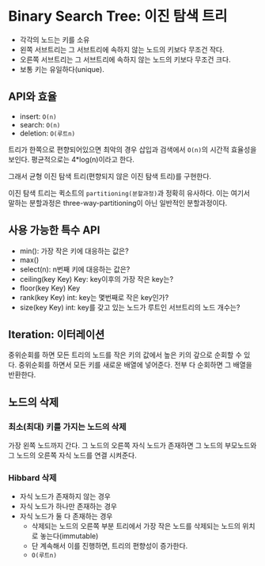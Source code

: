# Binary Search Tree: 이진 탐색 트리

- 각각의 노드는 키를 소유
- 왼쪽 서브트리는 그 서브트리에 속하지 않는 노드의 키보다 무조건 작다.
- 오른쪽 서브트리는 그 서브트리에 속하지 않는 노드의 키보다 무조건 크다.
- 보통 키는 유일하다(unique).

## API와 효율

- insert: `O(n)`
- search: `O(n)`
- deletion: `O(루트n)`

트리가 한쪽으로 편향되어있으면 최악의 경우 삽입과 검색에서 `O(n)`의 시간적 효율성을 보인다. 평균적으로는 4*log(n)이라고 한다.

그래서 균형 이진 탐색 트리(편향되지 않은 이진 탐색 트리)를 구현한다.

이진 탐색 트리는 퀵소트의 `partitioning(분할과정)`과 정확히 유사하다. 이는 여기서 말하는 분할과정은 three-way-partitioning이 아닌 일반적인 분할과정이다.

## 사용 가능한 특수 API

- min(): 가장 작은 키에 대응하는 값은?
- max()
- select(n): n번째 키에 대응하는 값은?
- ceiling(key Key) Key: key이후의 가장 작은 key는?
- floor(key Key) Key
- rank(key Key) int: key는 몇번째로 작은 key인가?
- size(key Key) int: key를 갖고 있는 노드가 루트인 서브트리의 노드 개수는?

## Iteration: 이터레이션

중위순회를 하면 모든 트리의 노드를 작은 키의 값에서 높은 키의 갚으로 순회할 수 있다. 중위순회를 하면서 모든 키를 새로운 배열에 넣어준다. 전부 다 순회하면 그 배열을 반환한다.

## 노드의 삭제

### 최소(최대) 키를 가지는 노드의 삭제

가장 왼쪽 노드까지 간다. 그 노드의 오른쪽 자식 노드가 존재하면 그 노드의 부모노드와 그 노드의 오른쪽 자식 노드를 연결 시켜준다.

### Hibbard 삭제

- 자식 노드가 존재하지 않는 경우
- 자식 노드가 하나만 존재하는 경우
- 자식 노드가 둘 다 존재하는 경우
  - 삭제되는 노드의 오른쪽 부분 트리에서 가장 작은 노드를 삭제되는 노드의 위치로 놓는다(immutable)
  - 단 계속해서 이를 진행하면, 트리의 편향성이 증가한다.
  - `O(루트n)`
